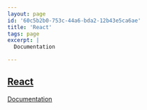 ```yaml
---
layout: page
id: '60c5b2b0-753c-44a6-bda2-12b43e5ca6ae'
title: 'React'
tags: page
excerpt: |
  Documentation

---
```

  
<h2 class="text-3xl font-semibold mb-4"><a href="/journals/React">React</a></h2>

<div class="space-y-2">
<div class="element-block ml-0"><div class="flex-1"><a class="text-indigo-400" href="https://reactjs.org/docs/getting-started.html" target="_blank" rel="">Documentation</a></div></div>
</div>
